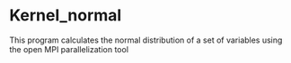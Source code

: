 # Kernel_normal
This program calculates the normal distribution of a set of variables using the open MPI parallelization tool

